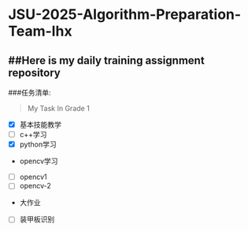 # JSU-2025-Algorithm-Preparation-Team-lhx
##Here is my daily training assignment repository
--
###任务清单:
>My Task In Grade 1

- [X] 基本技能教学
- [ ] c++学习
- [X] python学习
- opencv学习
- [ ] opencv1
- [ ] opencv-2
- 大作业
- [ ] 装甲板识别
